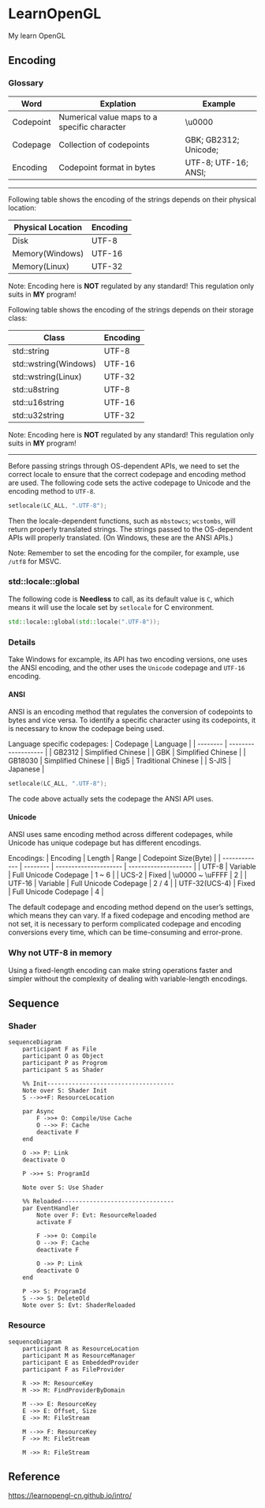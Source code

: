 # LearnOpenGL

My learn OpenGL

## Encoding

### Glossary

| Word      | Explation                                    | Example               |
| --------- | -------------------------------------------- | --------------------- |
| Codepoint | Numerical value maps to a specific character | \u0000                |
| Codepage  | Collection of codepoints                     | GBK; GB2312; Unicode; |
| Encoding  | Codepoint format in bytes                    | UTF-8; UTF-16; ANSI;  |
---

Following table shows the encoding of the strings depends on their physical location:

| Physical Location | Encoding |
| ----------------- | -------- |
| Disk              | UTF-8    |
| Memory(Windows)   | UTF-16   |
| Memory(Linux)     | UTF-32   |

Note: Encoding here is **NOT** regulated by any standard! This regulation only suits in **MY** program!

Following table shows the encoding of the strings depends on their storage class:

| Class                 | Encoding |
| --------------------- | -------- |
| std::string           | UTF-8    |
| std::wstring(Windows) | UTF-16   |
| std::wstring(Linux)   | UTF-32   |
| std::u8string         | UTF-8    |
| std::u16string        | UTF-16   |
| std::u32string        | UTF-32   |

Note: Encoding here is **NOT** regulated by any standard! This regulation only suits in **MY** program!

---

Before passing strings through OS-dependent APIs, we need to set the correct locale to ensure that the correct codepage and encoding method are used. The following code sets the active codepage to Unicode and the encoding method to `UTF-8`.

```c++
setlocale(LC_ALL, ".UTF-8");
```

Then the locale-dependent functions, such as `mbstowcs`; `wcstombs`, will return properly translated strings. The strings passed to the OS-dependent APIs will properly translated. (On Windows, these are the ANSI APIs.)

Note: Remember to set the encoding for the compiler, for example, use `/utf8` for MSVC.

### std::locale::global

The following code is **Needless** to call, as its default value is `C`, which means it will use the locale set by `setlocale` for C environment.

```c++
std::locale::global(std::locale(".UTF-8"));
```

### Details

Take Windows for excample, its API has two encoding versions, one uses the ANSI encoding, and the other uses the `Unicode` codepage and `UTF-16` encoding.

#### ANSI

ANSI is an encoding method that regulates the conversion of codepoints to bytes and vice versa. To identify a specific character using its codepoints, it is necessary to know the codepage being used.

Language specific codepages:
| Codepage | Language            |
| -------- | ------------------- |
| GB2312   | Simplified Chinese  |
| GBK      | Simplified Chinese  |
| GB18030  | Simplified Chinese  |
| Big5     | Traditional Chinese |
| S-JIS    | Japanese            |

```c++
setlocale(LC_ALL, ".UTF-8");
```

The code above actually sets the codepage the ANSI API uses.

#### Unicode

ANSI uses same encoding method across different codepages, while Unicode has unique codepage but has different encodings.

Encodings:
| Encoding      | Length   | Range                 | Codepoint Size(Byte) |
| ------------- | -------- | --------------------- | -------------------- |
| UTF-8         | Variable | Full Unicode Codepage | 1 ~ 6                |
| UCS-2         | Fixed    | \u0000 ~ \uFFFF       | 2                    |
| UTF-16        | Variable | Full Unicode Codepage | 2 / 4                |
| UTF-32(UCS-4) | Fixed    | Full Unicode Codepage | 4                    |

The default codepage and encoding method depend on the user’s settings, which means they can vary. If a fixed codepage and encoding method are not set, it is necessary to perform complicated codepage and encoding conversions every time, which can be time-consuming and error-prone.

### Why not UTF-8 in memory

Using a fixed-length encoding can make string operations faster and simpler without the complexity of dealing with variable-length encodings.

## Sequence

### Shader

```mermaid
sequenceDiagram
    participant F as File
    participant O as Object
    participant P as Progrom
    participant S as Shader

    %% Init------------------------------------
    Note over S: Shader Init
    S -->>+F: ResourceLocation

    par Async
        F ->>+ O: Compile/Use Cache
        O -->> F: Cache
        deactivate F
    end

    O ->> P: Link
    deactivate O

    P ->>+ S: ProgramId

    Note over S: Use Shader

    %% Reloaded--------------------------------
    par EventHandler
        Note over F: Evt: ResourceReloaded
        activate F

        F ->>+ O: Compile
        O -->> F: Cache
        deactivate F

        O ->> P: Link
        deactivate O
    end

    P ->> S: ProgramId
    S -->> S: DeleteOld
    Note over S: Evt: ShaderReloaded
```

### Resource

```mermaid
sequenceDiagram
    participant R as ResourceLocation
    participant M as ResourceManager
    participant E as EmbeddedProvider
    participant F as FileProvider

    R ->> M: ResourceKey
    M ->> M: FindProviderByDomain

    M -->> E: ResourceKey
    E ->> E: Offset, Size
    E ->> M: FileStream

    M -->> F: ResourceKey
    F ->> M: FileStream

    M ->> R: FileStream
```

## Reference

<https://learnopengl-cn.github.io/intro/>
